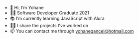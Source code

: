 - 👋 Hi, I’m Yohane
- 👩‍🎓 Software Developer Graduate 2021
- 📚 I’m currently learning JavaScript with Alura
- 👩‍💻 I share the projects I've worked on
- 📫 You can contact me through yohanegancel@hotmail.com

<!---
yohaneneumann/yohaneneumann is a ✨ special ✨ repository because its `README.md` (this file) appears on your GitHub profile.
You can click the Preview link to take a look at your changes.
--->
